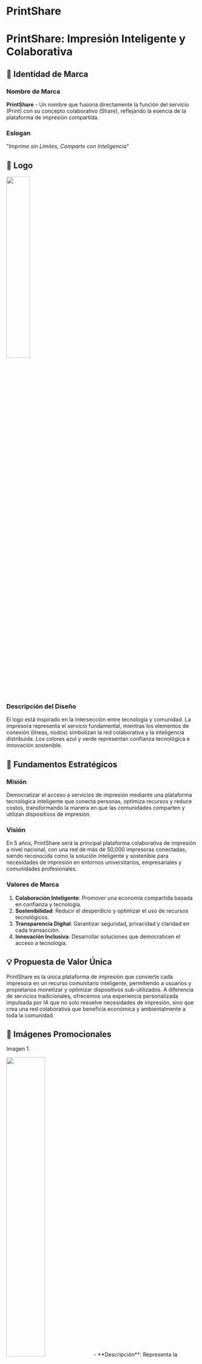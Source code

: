 # PrintShare
# PrintShare: Impresión Inteligente y Colaborativa

## 🚀 Identidad de Marca

### Nombre de Marca
**PrintShare** - Un nombre que fusiona directamente la función del servicio (Print) con su concepto colaborativo (Share), reflejando la esencia de la plataforma de impresión compartida.

### Eslogan
"*Imprime sin Límites, Comparte con Inteligencia*"

## 🎨 Logo

<img src="https://raw.githubusercontent.com/wilchaparro/PrintShare/refs/heads/main/PrintShareLogo.jpeg?raw=true" width="35%"/>

### Descripción del Diseño
El logo está inspirado en la intersección entre tecnología y comunidad. La impresora representa el servicio fundamental, mientras los elementos de conexión (líneas, nodos) simbolizan la red colaborativa y la inteligencia distribuida. Los colores azul y verde representan confianza tecnológica e innovación sostenible.

## 🎯 Fundamentos Estratégicos

### Misión
Democratizar el acceso a servicios de impresión mediante una plataforma tecnológica inteligente que conecta personas, optimiza recursos y reduce costos, transformando la manera en que las comunidades comparten y utilizan dispositivos de impresión.

### Visión
En 5 años, PrintShare será la principal plataforma colaborativa de impresión a nivel nacional, con una red de más de 50,000 impresoras conectadas, siendo reconocida como la solución inteligente y sostenible para necesidades de impresión en entornos universitarios, empresariales y comunidades profesionales.

### Valores de Marca
1. **Colaboración Inteligente**: Promover una economía compartida basada en confianza y tecnología.
2. **Sostenibilidad**: Reducir el desperdicio y optimizar el uso de recursos tecnológicos.
3. **Transparencia Digital**: Garantizar seguridad, privacidad y claridad en cada transacción.
4. **Innovación Inclusiva**: Desarrollar soluciones que democraticen el acceso a tecnología.

## 💡 Propuesta de Valor Única
PrintShare es la única plataforma de impresión que convierte cada impresora en un recurso comunitario inteligente, permitiendo a usuarios y propietarios monetizar y optimizar dispositivos sub-utilizados. A diferencia de servicios tradicionales, ofrecemos una experiencia personalizada impulsada por IA que no solo resuelve necesidades de impresión, sino que crea una red colaborativa que beneficia económica y ambientalmente a toda la comunidad.

## 🎨 Imágenes Promocionales
Imagen 1.

<img src="https://raw.githubusercontent.com/wilchaparro/PrintShare/refs/heads/main/SharePrinterTTech_2.jpeg?raw=true" width="45%"/>
- **Descripción**: Representa la accesibilidad de PrintShare, mostrando cómo el servicio conecta personas y tecnología en tiempo real. Refleja profesionalismo y simplicidad.

Imagen 2.

<img src="https://raw.githubusercontent.com/wilchaparro/PrintShare/refs/heads/main/SharePrinterTTech_1.jpeg?raw=true" width="45%"/>
- **Descripción**: Representa la accesibilidad de PrintShare, mostrando cómo el servicio conecta personas y tecnología en tiempo real. Refleja profesionalismo y simplicidad.

Imagen 3.

<img src="https://raw.githubusercontent.com/wilchaparro/PrintShare/refs/heads/main/SharePrinterTTech_3.jpeg?raw=true" width="45%"/>
- **Descripción**:Representa la accesibilidad de PrintShare, mostrando cómo el servicio conecta personas y tecnología en tiempo real. Refleja profesionalismo y simplicidad.

## 📣 Mensajes Publicitarios

1. "PrintShare: Tu red de impresión inteligente, justo donde la necesitas."
   - *Reflejo de la marca*: Destaca la conveniencia y tecnología innovadora al alcance de los usuarios, reforzando su promesa de cercanía y eficiencia.

2. "Transforma tu impresora en una herramienta de colaboración y rentabilidad."
   - *Reflejo de la marca*: Conecta emocionalmente con los dueños de impresoras, resaltando el beneficio mutuo del modelo de economía compartida.


## 🌟 Funcionalidades y Beneficios

### Para los Usuarios
- Buscar impresoras disponibles por geolocalización
- Solicitar trabajos de impresión directamente desde la app
- Seguridad y privacidad mediante transferencia encriptada de documentos

### Para los Propietarios
- Monetizar su impresora en tiempos de inactividad
- Control total sobre qué trabajos aceptar
- Configuración sencilla a través de la plataforma

### Beneficios Clave
- Ahorro de tiempo al evitar largos desplazamientos
- Reducción del desperdicio de papel al imprimir solo lo necesario
- Generación de ingresos pasivos para los propietarios


## 🚀 Estrategia de Marketing Digital

### Calendario de Publicaciones
| Día | Tipo de Contenido | Plataforma | Objetivo |
|-----|------------------|------------|----------|
| Día 1 | Video promocional animado | Instagram, TikTok | Presentar PrintShare al público |
| Día 3 | Infografía: "Cómo funciona PrintShare" | LinkedIn, Facebook | Explicar la funcionalidad |
| Día 5 | Testimonio de usuario | Instagram Stories | Generar confianza y credibilidad |
| Día 7 | Post: "Beneficios para los dueños" | Facebook, Twitter | Atraer propietarios de impresoras |
| Día 10 | Campaña publicitaria: Sorteo | Todas | Aumentar seguidores y engagement |

### Estrategia de Marketing
- **Objetivos del lanzamiento**:
  - Aumentar la notoriedad de la marca
  - Captar usuarios y propietarios de impresoras

- **Tipos de contenido por plataforma**:
  - Instagram/TikTok: Videos cortos, testimonios, sorteos
  - LinkedIn: Contenido profesional sobre los beneficios para negocios
  - Facebook/Twitter: Información detallada, publicaciones interactivas

### Explicación de la Estrategia
La estrategia se centra en crear expectativa, educar a la audiencia sobre el servicio y generar confianza.

- **Objetivos de Lanzamiento :**
  - Aumentar la notoriedad de la marca.
  - Captar usuarios y propietarios de impresoras.
    
- **·	Tipos de contenido por plataforma:**
  - Instagram/TikTok: Videos cortos, testimonios, sorteos.
  - LinkedIn: Contenido profesional sobre los beneficios para negocios.
  - Facebook/Twitter: Información detallada, publicaciones interactivas.

### Frecuencia y Enfoque
- **Frecuencia**: Publicaciones diarias durante el primer mes para maximizar visibilidad
- **Enfoque**:
  - Visual: Gráficos y videos que muestren la funcionalidad
  - Educativo: Explicar paso a paso el uso de la app
  - Engagement: Historias interactivas y sorteos

## 📧 Contacto
[Añadir información de contacto o redes sociales]
